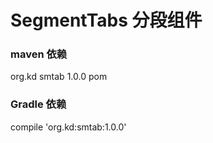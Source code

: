 # SegmentTabs 分段组件


### maven 依赖


<dependency>
  <groupId>org.kd</groupId>
  <artifactId>smtab</artifactId>
  <version>1.0.0</version>
  <type>pom</type>
</dependency>

### Gradle 依赖

compile 'org.kd:smtab:1.0.0'





